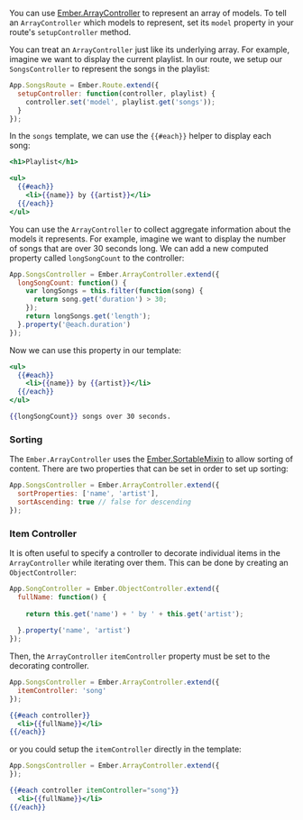 You can use [Ember.ArrayController](/api/classes/Ember.ArrayController.html) to represent an array of models. To tell an
`ArrayController` which models to represent, set its `model` property
in your route's `setupController` method.

You can treat an `ArrayController` just like its underlying array. For
example, imagine we want to display the current playlist. In our route,
we setup our `SongsController` to represent the songs in the playlist:

```javascript
App.SongsRoute = Ember.Route.extend({
  setupController: function(controller, playlist) {
    controller.set('model', playlist.get('songs'));
  }
});
```

In the `songs` template, we can use the `{{#each}}` helper to display
each song:

```handlebars
<h1>Playlist</h1>

<ul>
  {{#each}}
    <li>{{name}} by {{artist}}</li>
  {{/each}}
</ul>
```

You can use the `ArrayController` to collect aggregate information about
the models it represents. For example, imagine we want to display the
number of songs that are over 30 seconds long. We can add a new computed
property called `longSongCount` to the controller:

```javascript
App.SongsController = Ember.ArrayController.extend({
  longSongCount: function() {
    var longSongs = this.filter(function(song) {
      return song.get('duration') > 30;
    });
    return longSongs.get('length');
  }.property('@each.duration')
});
```

Now we can use this property in our template:

```handlebars
<ul>
  {{#each}}
    <li>{{name}} by {{artist}}</li>
  {{/each}}
</ul>

{{longSongCount}} songs over 30 seconds.
```

### Sorting

The `Ember.ArrayController` uses the [Ember.SortableMixin](/api/classes/Ember.SortableMixin.html) to allow sorting
of content. There are two properties that can be set in order to set up sorting:

```javascript
App.SongsController = Ember.ArrayController.extend({
  sortProperties: ['name', 'artist'],
  sortAscending: true // false for descending
});
```

### Item Controller

It is often useful to specify a controller to decorate individual items in
the `ArrayController` while iterating over them. This can be done by
creating an `ObjectController`:
 
```javascript
App.SongController = Ember.ObjectController.extend({
  fullName: function() {
 
    return this.get('name') + ' by ' + this.get('artist');
 
  }.property('name', 'artist')
});
```
 
Then, the `ArrayController` `itemController` property must be set to
the decorating controller.
 
```javascript
App.SongsController = Ember.ArrayController.extend({
  itemController: 'song'
});
```
 
```handlebars
{{#each controller}}
  <li>{{fullName}}</li>
{{/each}}
```
 
or you could setup the `itemController` directly in the template:
 
```javascript
App.SongsController = Ember.ArrayController.extend({
});
```
 
```handlebars
{{#each controller itemController="song"}}
  <li>{{fullName}}</li>
{{/each}}
```
